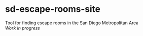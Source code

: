 # sd-escape-rooms-site
Tool for finding escape rooms in the San Diego Metropolitan Area
<br>
*Work in progress*
